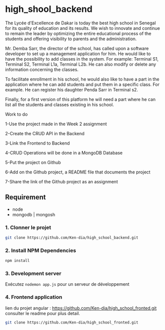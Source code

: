 # high_shool_backend
The Lycée d'Excellence de Dakar is today the best high school in Senegal for its quality of education and its results. We wish to innovate and continue to remain the leader by optimizing the entire educational process of the students and offering visibility to parents and the administration.



Mr. Demba Sarr, the director of the school, has called upon a software developer to set up a management application for him. He would like to have the possibility to add classes in the system. For example: Terminal S1, Terminal S2, Terminal L1a, Terminal L2b. He can also modify or delete any information concerning the classes.



To facilitate enrollment in his school, he would also like to have a part in the application where he can add students and put them in a specific class. For example. He can register his daughter Penda Sarr in Terminal s2.



Finally, for a first version of this platform he will need a part where he can list all the students and classes existing in his school.




Work to do

1-Use the project made in the Week 2 assignment

2-Create the CRUD API in the Backend

3-Link the Frontend to Backend

4-CRUD Operations will be done in a MongoDB Database

5-Put the project on Github

6-Add on the Github project, a README file that documents the project

7-Share the link of the Github project as an assignment
## Requirement

  - node
  - mongodb | mongosh
### 1. Clonner le projet
```bash
git clone https://github.com/Ken-dia/high_school_backend.git
```
  
### 2. Install NPM Dependencies

```bash
npm install
```
### 3. Development server

Exécutez `nodemon app.js` pour un serveur de développement
### 4. Frontend application

lien du projet angular : https://github.com/Ken-dia/high_school_fronted.git
 consulter le readme pour plus detail.
```bash
git clone https://github.com/Ken-dia/high_school_fronted.git
```



